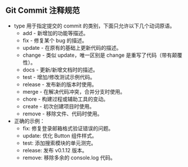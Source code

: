 ## Git Commit 注释规范
* type 用于指定提交的 commit 的类别，下面只允许以下几个动词原语。
    * add - 新增加的功能等描述。
    * fix - 修复某个 bug 的描述。
    * update - 在原有的基础上更新代码的描述。
    * change - 类似 update，唯一区别是 change 是重写了代码（带有颠覆性）。
    * docs - 更新/新增文档时的描述。
    * test - 增加/修改测试示例代码。
    * release - 发布新的版本时使用。
    * merge - 在解决代码冲突，合并分支时使用。
    * chore - 构建过程或辅助工具的变动。
    * create - 初次创建项目时使用。
    * remove - 移除文件、代码时使用。
* 正确的示例：
    * fix: 修复登录邮箱格式验证错误的问题。
    * update: 优化 Button 组件样式。
    * test: 添加搜索模块的单元测完。
    * release: 发布 v0.1.12 版本。
    * remove: 移除多余的 console.log 代码。